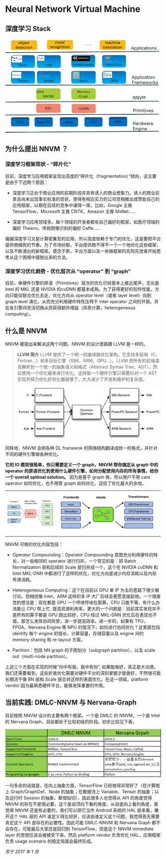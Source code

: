 # Neural Network Virtual Machine

## 深度学习 Stack

![Alt text](assets/nnvm/image-0.png)

## 为什么提出 NNVM ？

### 深度学习框架现状 - “碎片化”

目前，深度学习应用框架呈现出高度的“碎片化（fragmentation）”倾向，这主要是由于下述两个原因：

- 深度学习正处于商业应用的前期阶段并具有诱人的商业想象力。诱人的商业前景且尚未出现事实标准的现状，使得有相应实力的公司竞相推出或赞助自己的应用框架，以期在后续的竞争中谋得一席。比如，Google 主推 TensorFlow，Microsoft 主推 CNTK，Amazon 主推 MxNet......

-  深度学习应用领域多。每个领域的开发者都有自己偏好的框架。如医疗领域的偏好 Theano，传统图像识别的偏好 Caffe......

偏偏深度学习又是计算密集型的应用，所以高度依赖于专门的优化，这是要把平台提供商搞死的节奏。为了市场份额，平台提供商不得不一个一个地优化这些框架，以及不断涌出的新框架。感念于斯，平台方面以及一些做框架的先知先觉者开始思考从这个困境中摆脱出来的方法。

### 深度学习优化趋势 - 优化层次从 “operator” 到 “graph”

目前，单硬件引擎的原语（Primitives）层次的优化已经基本上接近尾声，无论是 Intel 的 MKL 还是 NVIDIA 的cuDNN 都基本成熟。为了获得更好的软件性能，方向只能往联合优化去走，优化方向从 operator level（或者 layer level）向到 graph level 演化，从而充分利用硬件特性压榨干 inter operator 之间的开销，并在各引擎间灵活切换从而获得额外增益（异质计算，heterogeneous computing）。

## 什么是 NNVM

NNVM 被提出来解决这两个问题。NNVM 的设计思路跟 LLVM 是一样的。
> **LLVM 简介**
> LLVM 提供了一个统一的编译器优化架构，它支持多前端（C，Fortran...）和多目标引擎（X86，ARM，GPU...）。LLVM 把所有的前端语言解析到一个统一的抽象语义树格式（Abstract Syntax Tree，AST），然后使用一个优化器来进行优化。这样每一个硬件引擎只需要针对一个 AST 实现并努力优化好优化器就够了，大大减少了开发和维护的复杂度。
> 
> ![Alt text](assets/nnvm/image-1.png)

同样地，NNVM 会把各种 DL framewok 的网络结构翻译成统一的格式，并针对不同的硬件引擎做各种优化。

**它的 IO 模型很简单，你只需要定义一个 graph，NNVM 帮你搞定从 graph 中的 operator 的原语优化到使用什么硬件引擎，如何分配使用内存的所有事情，给你一个 overall optimal solution。** 因为是基于 graph 做，所以用户不用 care operator 如何优化，也不用管 graph 如何优化，这给了优化最大的余地。

|||
|--|--|
|<img src="assets/nnvm/image-2.png" /> | <img src="assets/nnvm/image-3.png" /> |

NNVM 可做的优化内容包括：
- Operator Compounding：Operator Compounding 意图充分利用硬件的特长，对一些相邻的 operator 进行归并。一个常见的是：把 Batch Normalization 层和后续的 Scale 层归并成一个，这个在 NVIDIA cuDNN 和 Intel MKL-DNN 中都进行了这样的优化，优化方向是减少内存消耗以及内存传递消耗。

- Heterogeneous Computing：这个在目前以 GPU 单 IP 为主的思路下很少被讨论。但相信像 Intel，ARM 这样的多 IP 大厂后续会更愿意提起他。一个很直觉的想法是：现在都是 GPU 一个哼哧哼哧在那算，CPU 只能干等，有什么办法能让 CPU 帮上忙, 提高资源利用率。更大的一个问题是：目前其实发现并不是所有的算子都是 GPU 跑比较好，CPU 经过 MKL-DNN 优化后在表现也不错，那怎么发挥协同优势，进一步提高效率。进一步的，如果有 TPU，FPGA，Nervana Engine 等 NPU 的情况下，如何进行协同优化？这里面包括 identify 每个 engine 的擅长，计算容量，存储容量以及 engine 间的 memory sharing 和 re-layout 方案。

- Partition：包括 NN graph 的子图划分（subgraph partition），以及 scale out（multi-node partition）。

上述三个方面在实现的时候“你中有我，我中有你”, 如果能做好，真正是大功德。我们还需要看到，这些折衷优化需要对硬件平台的深刻掌握才能做好，不然很可能长期流于像 BN 层和 Scale 层合并这样的表面优化。在这一领域，platform vendor 因为最熟悉硬件平台，能够发挥重要的作用。

## 当前实践: DMLC-NNVM 与 Nervana-Graph
目前按照 NNVM 设计的主要有两个框架。一个是 DMLC 的 NNVM，一个是 Intel 的 Nervana Graph，目前都处于比较初级的阶段。初步比较见下表。

![Alt text|center](assets/nnvm/image-4.png)

一句多余的话就是，在向上抽象方面，TensorFlow 已经做得非常好了（在计算图上 Graph/GraphDef、Node 的抽象；在数据流上  Variable、Tensor 的抽象；以及运行时 Session 的抽象，都很贴切），因此很多人也觉得从 API 的角度觉得 NNVM 的存在不是很必要，这个是自顶向下看的角度。从自底向上看的角度，我觉得 NNVM 还是有必要的，我们可以把它当作 Android 系统的 HAL 层来看，撇开这个 HAL 层的 API 谁定义得比较好，应该由谁定义这个问题，我觉得首先需要肯定这个 API 是存在的必要性。因此可能 DMLC-NNVM 和 Nervana Graph 都不会存在，可能最后大家还是回归到 TensorFlow，但是这个 NNVM immediate layer 的思想应该会被接受下来，然后 platform vendor 负责优化 HAL，应用框架负责 usage scenario 的稳定局面会最终形成。

*写于 2017 年 1 月*
